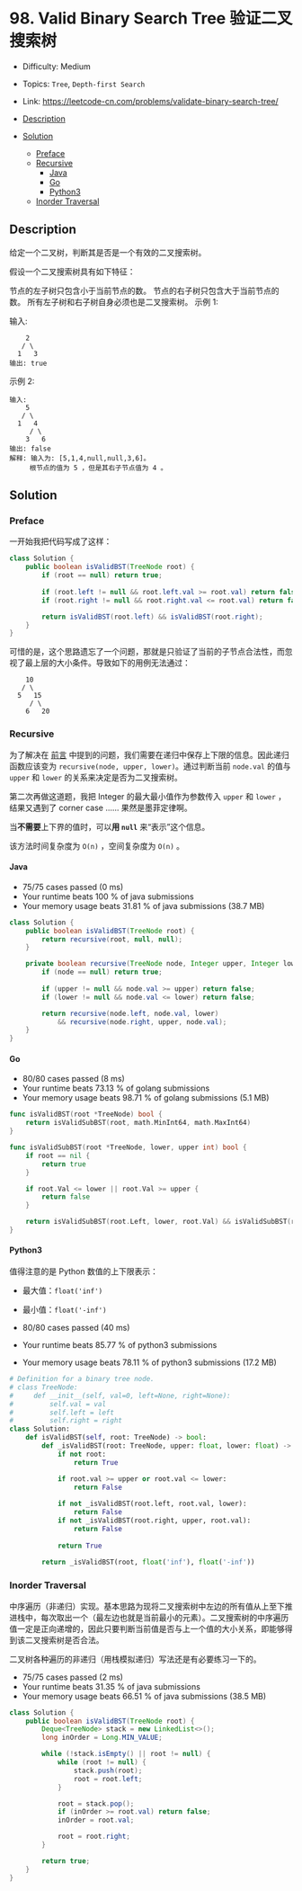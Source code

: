 <!-- omit in toc -->
# 98. Valid Binary Search Tree 验证二叉搜索树

- Difficulty: Medium
- Topics: `Tree`, `Depth-first Search`
- Link: https://leetcode-cn.com/problems/validate-binary-search-tree/

- [Description](#description)
- [Solution](#solution)
  - [Preface](#preface)
  - [Recursive](#recursive)
    - [Java](#java)
    - [Go](#go)
    - [Python3](#python3)
  - [Inorder Traversal](#inorder-traversal)

## Description

给定一个二叉树，判断其是否是一个有效的二叉搜索树。

假设一个二叉搜索树具有如下特征：

节点的左子树只包含小于当前节点的数。
节点的右子树只包含大于当前节点的数。
所有左子树和右子树自身必须也是二叉搜索树。
示例 1:

输入:
```
    2
   / \
  1   3
输出: true
```

示例 2:
```
输入:
    5
   / \
  1   4
     / \
    3   6
输出: false
解释: 输入为: [5,1,4,null,null,3,6]。
     根节点的值为 5 ，但是其右子节点值为 4 。
```

## Solution

### Preface

一开始我把代码写成了这样：

```java
class Solution {
    public boolean isValidBST(TreeNode root) {
        if (root == null) return true;
        
        if (root.left != null && root.left.val >= root.val) return false;
        if (root.right != null && root.right.val <= root.val) return false;

        return isValidBST(root.left) && isValidBST(root.right);
    }
}
```

可惜的是，这个思路遗忘了一个问题，那就是只验证了当前的子节点合法性，而忽视了最上层的大小条件。导致如下的用例无法通过：

```
    10
   / \
  5   15
     / \
    6   20
```

### Recursive

为了解决在 [前言](#preface) 中提到的问题，我们需要在递归中保存上下限的信息。因此递归函数应该变为 `recursive(node, upper, lower)`。通过判断当前 `node.val` 的值与 `upper` 和 `lower` 的关系来决定是否为二叉搜索树。

第二次再做这道题，我把 Integer 的最大最小值作为参数传入 `upper` 和 `lower` ，结果又遇到了 corner case …… 果然是墨菲定律啊。

当**不需要**上下界的值时，可以**用 `null`** 来“表示”这个信息。

该方法时间复杂度为 `O(n)` ，空间复杂度为 `O(n)` 。

#### Java

- 75/75 cases passed (0 ms)
- Your runtime beats 100 % of java submissions
- Your memory usage beats 31.81 % of java submissions (38.7 MB)

```java
class Solution {
    public boolean isValidBST(TreeNode root) {
        return recursive(root, null, null);
    }

    private boolean recursive(TreeNode node, Integer upper, Integer lower) {
        if (node == null) return true;
        
        if (upper != null && node.val >= upper) return false;
        if (lower != null && node.val <= lower) return false;

        return recursive(node.left, node.val, lower)
            && recursive(node.right, upper, node.val);
    }
}
```

#### Go

- 80/80 cases passed (8 ms)
- Your runtime beats 73.13 % of golang submissions
- Your memory usage beats 98.71 % of golang submissions (5.1 MB)

```go
func isValidBST(root *TreeNode) bool {
	return isValidSubBST(root, math.MinInt64, math.MaxInt64)
}

func isValidSubBST(root *TreeNode, lower, upper int) bool {
	if root == nil {
		return true
	}

	if root.Val <= lower || root.Val >= upper {
		return false
	}

	return isValidSubBST(root.Left, lower, root.Val) && isValidSubBST(root.Right, root.Val, upper)
}
```

#### Python3

值得注意的是 Python 数值的上下限表示：
- 最大值：`float('inf')`
- 最小值：`float('-inf')`

- 80/80 cases passed (40 ms)
- Your runtime beats 85.77 % of python3 submissions
- Your memory usage beats 78.11 % of python3 submissions (17.2 MB)

```python
# Definition for a binary tree node.
# class TreeNode:
#     def __init__(self, val=0, left=None, right=None):
#         self.val = val
#         self.left = left
#         self.right = right
class Solution:
    def isValidBST(self, root: TreeNode) -> bool:
        def _isValidBST(root: TreeNode, upper: float, lower: float) -> bool:
            if not root:
                return True

            if root.val >= upper or root.val <= lower:
                return False
            
            if not _isValidBST(root.left, root.val, lower):
                return False
            if not _isValidBST(root.right, upper, root.val):
                return False
            
            return True
        
        return _isValidBST(root, float('inf'), float('-inf'))
```

### Inorder Traversal

中序遍历（非递归）实现。基本思路为现将二叉搜索树中左边的所有值从上至下推进栈中，每次取出一个（最左边也就是当前最小的元素）。二叉搜索树的中序遍历值一定是正向递增的，因此只要判断当前值是否与上一个值的大小关系，即能够得到该二叉搜索树是否合法。

二叉树各种遍历的非递归（用栈模拟递归）写法还是有必要练习一下的。

- 75/75 cases passed (2 ms)
- Your runtime beats 31.35 % of java submissions
- Your memory usage beats 66.51 % of java submissions (38.5 MB)

```java
class Solution {
    public boolean isValidBST(TreeNode root) {
        Deque<TreeNode> stack = new LinkedList<>();
        long inOrder = Long.MIN_VALUE;

        while (!stack.isEmpty() || root != null) {
            while (root != null) {
                stack.push(root);
                root = root.left;
            }

            root = stack.pop();
            if (inOrder >= root.val) return false;
            inOrder = root.val;

            root = root.right;
        }

        return true;
    }
}
```
